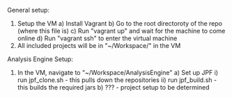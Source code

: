General setup:

1) Setup the VM
  a) Install Vagrant
  b) Go to the root directoroty of the repo (where this file is)
  c) Run "vagrant up" and wait for the machine to come online
  d) Run "vagrant ssh" to enter the virtual machine
2) All included projects will be in "~/Workspace/" in the VM

Analysis Engine Setup:

1) In the VM, navigate to "~/Workspace/AnalysisEngine"
  a) Set up JPF
    i) run jpf_clone.sh - this pulls down the repositories
	ii) run jpf_build.sh - this builds the required jars
  b) ??? - project setup to be determined